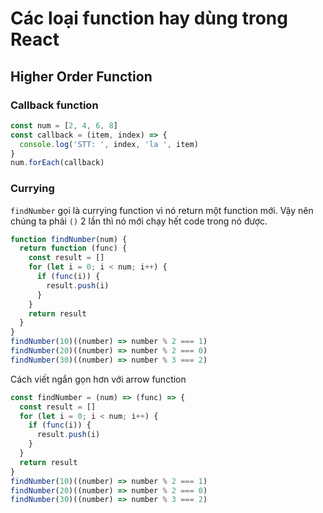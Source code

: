 # Các loại function hay dùng trong React

## Higher Order Function

### Callback function

```js
const num = [2, 4, 6, 8]
const callback = (item, index) => {
  console.log('STT: ', index, 'la ', item)
}
num.forEach(callback)
```

### Currying

`findNumber` gọi là currying function vì nó return một function mới. Vậy nên chúng ta phải `()` 2 lần thì nó mới chạy hết code trong nó được.

```js
function findNumber(num) {
  return function (func) {
    const result = []
    for (let i = 0; i < num; i++) {
      if (func(i)) {
        result.push(i)
      }
    }
    return result
  }
}
findNumber(10)((number) => number % 2 === 1)
findNumber(20)((number) => number % 2 === 0)
findNumber(30)((number) => number % 3 === 2)
```

Cách viết ngắn gọn hơn với arrow function

```js
const findNumber = (num) => (func) => {
  const result = []
  for (let i = 0; i < num; i++) {
    if (func(i)) {
      result.push(i)
    }
  }
  return result
}
findNumber(10)((number) => number % 2 === 1)
findNumber(20)((number) => number % 2 === 0)
findNumber(30)((number) => number % 3 === 2)
```
